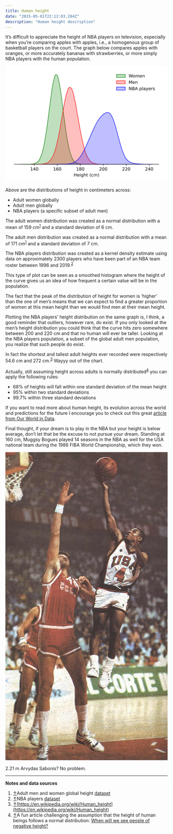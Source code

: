 ```yaml
---
title: Human height
date: "2015-05-01T22:12:03.284Z"
description: "Human height description"
---
```


It’s difficult to appreciate the height of NBA players on television, especially when you’re comparing apples with apples, i.e., a homogenous group of basketball players on the court. The graph below compares apples with oranges, or more accurately bananas with strawberries, or more simply NBA players with the human population.

![distribution of the height of humans](./human-height-distribution.webp)

Above are the distributions of height in centimeters across:

* Adult women globally
* Adult men globally
* NBA players (a specific subset of adult men)

<a name="cite-ref-1"></a>
The adult women distribution was created as a normal distribution with a mean of 159 cm<sup>[1](#notes)</sup> and a standard deviation of 6 cm.

The adult men distribution was created as a normal distribution with a mean of 171 cm<sup>[1](#notes)</sup> and a standard deviation of 7 cm.

<a name="cite-ref-2"></a>
The NBA players distribution was created as a kernel density estimate using data on approximately 2300 players who have been part of an NBA team roster between 1996 and 2019.<sup>[2](#notes)</sup>

This type of plot can be seen as a smoothed histogram where the height of the curve gives us an idea of how frequent a certain value will be in the population.

The fact that the peak of the distribution of height for women is ‘higher’ than the one of men’s means that we can expect to find a greater proportion of women at this mean height than we would find men at their mean height.

Plotting the NBA players’ height distribution on the same graph is, I think, a good reminder that outliers, however rare, do exist. If you only looked at the men’s height distribution you could think that the curve hits zero somewhere between 200 and 220 cm and that no human will ever be taller. Looking at the NBA players population, a subset of the global adult men population, you realize that such people do exist.

<a name="cite-ref-3"></a>
In fact the shortest and tallest adult heights ever recorded were respectively 54.6 cm and 272 cm.<sup>[3](#notes)</sup> Wayyy out of the chart.

<a name="cite-ref-4"></a>
Actually, still assuming height across adults is normally distributed<sup>[4](#notes)</sup> you can apply the following rules:

* 68% of heights will fall within one standard deviation of the mean height
* 95% within two standard deviations
* 99.7% within three standard deviations

If you want to read more about human height, its evolution across the world and predictions for the future I encourage you to check out this great [article from Our World in Data](https://ourworldindata.org/human-height).

Final thought, if your dream is to play in the NBA but your height is below average, don’t let that be the excuse to not pursue your dream. Standing at 160 cm, Muggsy Bogues played 14 seasons in the NBA as well for the USA national team during the 1986 FIBA World Championship, which they won.

![Muggsy Bogues shooting against Sabonis](./Muggsy-Bogues-vs-Arvydas-Sabonis.jpeg)

2.21 m Arvydas Sabonis? No problem.

  

* * *
<a name="notes"></a>
**Notes and data sources**

1.  [↑](#cite-ref-1 "Jump up")Adult men and women global height [dataset](https://www.ncdrisc.org/data-downloads-height.html)
2.  [↑](#cite-ref-2 "Jump up")NBA players [dataset](https://www.kaggle.com/justinas/nba-players-data)
3.  [↑](#cite-ref-3 "Jump up")[https://en.wikipedia.org/wiki/Human_height](https://en.wikipedia.org/wiki/Human_height)
4.  [↑](#cite-ref-4 "Jump up")A fun article challenging the assumption that the height of human beings follows a normal distribution: [When will we see people of negative height?](https://rss.onlinelibrary.wiley.com/doi/full/10.1111/j.1740-9713.2013.00642.x)